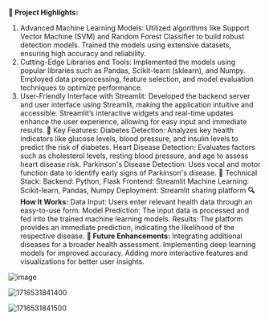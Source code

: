 **🧠 Project Highlights:**
1. Advanced Machine Learning Models:
Utilized algorithms like Support Vector Machine (SVM) and Random Forest Classifier to build robust detection models.
Trained the models using extensive datasets, ensuring high accuracy and reliability.
2. Cutting-Edge Libraries and Tools:
Implemented the models using popular libraries such as Pandas, Scikit-learn (sklearn), and Numpy.
Employed data preprocessing, feature selection, and model evaluation techniques to optimize performance.
3. User-Friendly Interface with Streamlit:
Developed the backend server and user interface using Streamlit, making the application intuitive and accessible.
Streamlit’s interactive widgets and real-time updates enhance the user experience, allowing for easy input and immediate results.
🌟 Key Features:
Diabetes Detection: Analyzes key health indicators like glucose levels, blood pressure, and insulin levels to predict the risk of diabetes.
Heart Disease Detection: Evaluates factors such as cholesterol levels, resting blood pressure, and age to assess heart disease risk.
Parkinson's Disease Detection: Uses vocal and motor function data to identify early signs of Parkinson's disease.
🚀 Technical Stack:
Backend: Python, Flask
Frontend: Streamlit
Machine Learning: Scikit-learn, Pandas, Numpy
Deployment: Streamlit sharing platform
**🔍 How It Works:**
Data Input: Users enter relevant health data through an easy-to-use form.
Model Prediction: The input data is processed and fed into the trained machine learning models.
Results: The platform provides an immediate prediction, indicating the likelihood of the respective disease.
**🎯 Future Enhancements:**
Integrating additional diseases for a broader health assessment.
Implementing deep learning models for improved accuracy.
Adding more interactive features and visualizations for better user insights.

![image](https://github.com/user-attachments/assets/4046a8f8-384a-4075-9b7e-5a8938338aa6)

![1716531841400](https://github.com/user-attachments/assets/70ccecd0-e429-48fb-ab49-3aefc711f24b)

![1716531841500](https://github.com/user-attachments/assets/e192749e-395d-4138-b1b1-59a7365ee43a)

